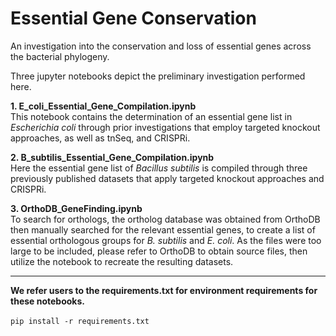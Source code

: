 # Essential Gene Conservation
An investigation into the conservation and loss of essential genes across the bacterial phylogeny. 

Three jupyter notebooks depict the preliminary investigation performed here. 

**1. E_coli_Essential_Gene_Compilation.ipynb**<br>
This notebook contains the determination of an essential gene list in *Escherichia coli* through prior investigations that employ targeted knockout approaches, as well as tnSeq, and CRISPRi.

**2. B_subtilis_Essential_Gene_Compilation.ipynb**<br>
Here the essential gene list of *Bacillus subtilis* is compiled through three previously published datasets that apply targeted knockout approaches and CRISPRi.

**3. OrthoDB_GeneFinding.ipynb**<br>
To search for orthologs, the ortholog database was obtained from OrthoDB then manually searched for the relevant essential genes, to create a list of essential orthologous groups for *B. subtilis* and *E. coli*. As the files were too large to be included, please refer to OrthoDB to obtain source files, then utilize the notebook to recreate the resulting datasets.
***
**We refer users to the requirements.txt for environment requirements for these notebooks.**<br><br>
```pip install -r requirements.txt```
